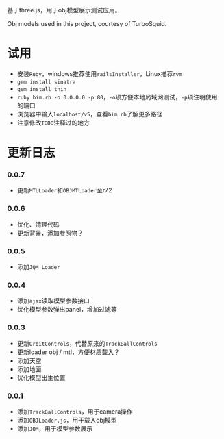 基于three.js，用于obj模型展示测试应用。

Obj models used in this project, courtesy of TurboSquid.

# 试用

- 安装`Ruby`，windows推荐使用`railsInstaller`，Linux推荐`rvm`
- `gem install sinatra`
- `gem install thin`
- `ruby bim.rb -o 0.0.0.0 -p 80`，`-o`项方便本地局域网测试，`-p`项注明使用的端口
- 浏览器中输入`localhost/v5`，查看`bim.rb`了解更多路径
- 注意修改`TODO`注释过的地方

# 更新日志

### 0.0.7

- 更新`MTLLoader`和`OBJMTLoader`至r72

### 0.0.6

- 优化、清理代码
- 更新背景，添加参照物？

### 0.0.5

- 添加`JQM Loader`

### 0.0.4

- 添加`ajax`读取模型参数接口
- 优化模型参数弹出panel，增加过滤等

### 0.0.3

- 更新`OrbitControls`，代替原来的`TrackBallControls`
- 更新loader obj / mtl，方便材质载入？
- 添加天空
- 添加地面
- 优化模型出生位置 

### 0.0.1

- 添加`TrackBallControls`，用于camera操作
- 添加`OBJLoader.js`，用于载入obj模型
- 添加`JQM`，用于模型参数展示